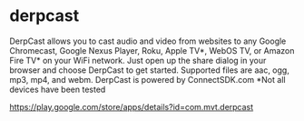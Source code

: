 # derpcast

DerpCast allows you to cast audio and video from websites to any Google Chromecast, Google Nexus Player, Roku, Apple TV*, WebOS TV, or Amazon Fire TV* on your WiFi network.
Just open up the share dialog in your browser and choose DerpCast to get started. Supported files are aac, ogg, mp3, mp4, and webm.
DerpCast is powered by ConnectSDK.com
*Not all devices have been tested

https://play.google.com/store/apps/details?id=com.mvt.derpcast
